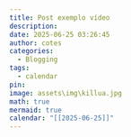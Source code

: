 ```yaml
---
title: Post exemplo vídeo
description: 
date: 2025-06-25 03:26:45
author: cotes
categories:
  - Blogging
tags:
  - calendar
pin: 
image: assets\img\killua.jpg
math: true
mermaid: true
calendar: "[[2025-06-25]]"
---
```












